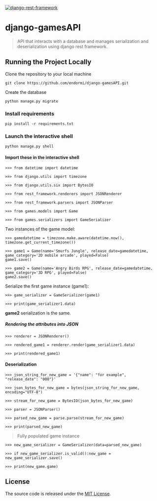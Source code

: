 [![django-rest-framework](https://www.django-rest-framework.org/img/logo.png)](https://www.django-rest-framework.org/)

# django-gamesAPI

> API that interacts with a database and manages serialization and deserialization using django rest framework.

## Running the Project Locally

Clone the repository to your local machine

```
git clone https://github.com/endormi/django-gamesAPI.git
```

Create the database

```
python manage.py migrate
```

### Install requirements

```
pip install -r requirements.txt
```

### Launch the interactive shell

```
python manage.py shell
```

#### Import these in the interactive shell

```
>>> from datetime import datetime

>>> from django.utils import timezone

>>> from django.utils.six import BytesIO

>>> from rest_framework.renderers import JSONRenderer

>>> from rest_framework.parsers import JSONParser 

>>> from games.models import Game

>>> from games.serializers import GameSerializer
```

Two instances of the game model:

```
>>> gamedatetime = timezone.make.aware(datetime.now(), timezone.get_current_timezone())

>>> game1 = Game(name='Smurfs Jungle', release_date=gamedatetime, game_category='2D mobile arcade', played=False)
game1.save()

>>> game2 = Game(name='Angry Birds RPG', release_date=gamedatetime, game_category='3D RPG', played=False)
game2.save()
```

Serialize the first game instance (game1):

```
>>> game_serializer = GameSerializer(game1)

>>> print(game_serializer1.data)
```

**game2** serialization is the same.

##### Rendering the attributes into JSON

```
>>> renderer = JSONRenderer()

>>> rendered_game1 = renderer.render(game_serializer1.data)

>>> print(rendered_game1)
```

#### Deserialization

```
>>> json_string_for_new_game = '{"name": "for example", "release_date": "000"}'

>>> json_bytes_for_new_game = bytes(json_string_for_new_game, encoding="UTF-8")

>>> stream_for_new_game = BytesIO(json_bytes_for_new_game)

>>> parser = JSONParser()

>>> parsed_new_game = parse.parse(stream_for_new_game)

>>> print(parsed_new_game)
```

> Fully populated game instance

```
>>> new_game_serializer = GameSerializer(data=parsed_new_game)

>>> if new_game_serializer.is_valid():new_game = new_game_serializer.save()

>>> print(new_game.game)
```

## License

The source code is released under the [MIT License](https://github.com/endormi/django-gamesAPI/blob/master/LICENSE).